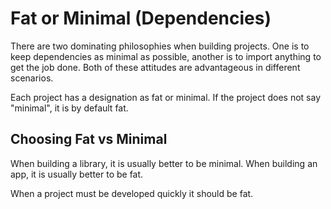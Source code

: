 # Fat or Minimal (Dependencies)

There are two dominating philosophies when building projects. One is to keep dependencies as minimal as possible,
another is to import anything to get the job done. Both of these attitudes are advantageous in different scenarios.

Each project has a designation as fat or minimal. If the project does not say "minimal", it is by default fat.

## Choosing Fat vs Minimal

When building a library, it is usually better to be minimal. When building an app, it is usually better to be fat.

When a project must be developed quickly it should be fat.
